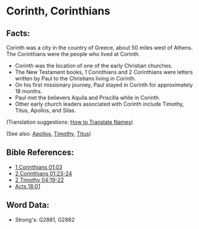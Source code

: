 # Corinth, Corinthians #

## Facts: ##

Corinth was a city in the country of Greece, about 50 miles west of Athens. The Corinthians were the people who lived at Corinth.

* Corinth was the location of one of the early Christian churches.
* The New Testament books, 1 Corinthians and 2 Corinthians were letters written by Paul to the Christians living in Corinth.
* On his first missionary journey, Paul stayed in Corinth for approximately 18 months.
* Paul met the believers Aquila and Priscilla while in Corinth.
* Other early church leaders associated with Corinth include Timothy, Titus, Apollos, and Silas.

(Translation suggestions: [How to Translate Names](rc://en/ta/man/translate/translate-names))

(See also: [Apollos](../names/apollos.md), [Timothy](../names/timothy.md), [Titus](../names/titus.md))

## Bible References: ##

* [1 Corinthians 01:03](rc://en/tn/help/1co/01/03)
* [2 Corinthians 01:23-24](rc://en/tn/help/2co/01/23)
* [2 Timothy 04:19-22](rc://en/tn/help/2ti/04/19)
* [Acts 18:01](rc://en/tn/help/act/18/01)

## Word Data: ##

* Strong's: G2881, G2882
